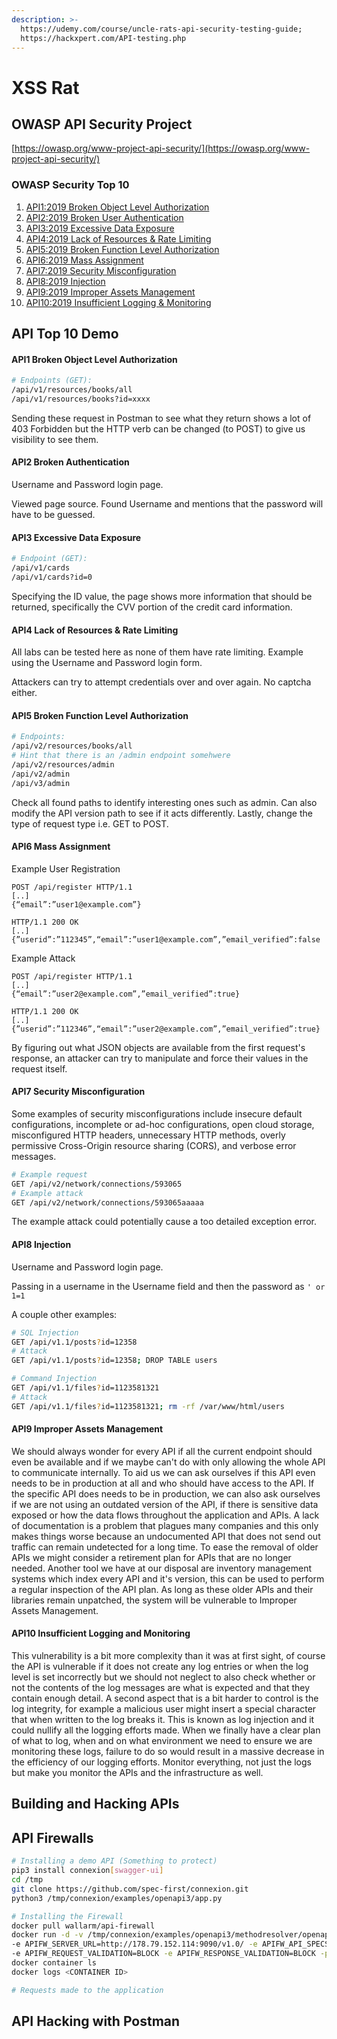 ```yaml
---
description: >-
  https://udemy.com/course/uncle-rats-api-security-testing-guide;
  https://hackxpert.com/API-testing.php
---
```


# XSS Rat

## OWASP API Security Project

[https://owasp.org/www-project-api-security/](https://owasp.org/www-project-api-security/)

### OWASP Security Top 10

1. [API1:2019 Broken Object Level Authorization](https://github.com/OWASP/API-Security/blob/master/2019/en/src/0xa1-broken-object-level-authorization.md)
2. [API2:2019 Broken User Authentication](https://github.com/OWASP/API-Security/blob/master/2019/en/src/0xa2-broken-user-authentication.md)
3. [API3:2019 Excessive Data Exposure](https://github.com/OWASP/API-Security/blob/master/2019/en/src/0xa3-excessive-data-exposure.md)
4. [API4:2019 Lack of Resources & Rate Limiting](https://github.com/OWASP/API-Security/blob/master/2019/en/src/0xa4-lack-of-resources-and-rate-limiting.md)
5. [API5:2019 Broken Function Level Authorization](https://github.com/OWASP/API-Security/blob/master/2019/en/src/0xa5-broken-function-level-authorization.md)
6. [API6:2019 Mass Assignment](https://github.com/OWASP/API-Security/blob/master/2019/en/src/0xa6-mass-assignment.md)
7. [API7:2019 Security Misconfiguration](https://github.com/OWASP/API-Security/blob/master/2019/en/src/0xa7-security-misconfiguration.md)
8. [API8:2019 Injection](https://github.com/OWASP/API-Security/blob/master/2019/en/src/0xa8-injection.md)
9. [API9:2019 Improper Assets Management](https://github.com/OWASP/API-Security/blob/master/2019/en/src/0xa9-improper-assets-management.md)
10. [API10:2019 Insufficient Logging & Monitoring](https://github.com/OWASP/API-Security/blob/master/2019/en/src/0xaa-insufficient-logging-monitoring.md)

## API Top 10 Demo

#### API1 Broken Object Level Authorization

```bash
# Endpoints (GET):
/api/v1/resources/books/all
/api/v1/resources/books?id=xxxx
```

Sending these request in Postman to see what they return shows a lot of 403 Forbidden but the HTTP verb can be changed (to POST) to give us visibility to see them.

#### API2 Broken Authentication

Username and Password login page.

Viewed page source. Found Username and mentions that the password will have to be guessed.

#### API3 Excessive Data Exposure

```bash
# Endpoint (GET):
/api/v1/cards
/api/v1/cards?id=0
```

Specifying the ID value, the page shows more information that should be returned, specifically the CVV portion of the credit card information.

#### API4 Lack of Resources & Rate Limiting

All labs can be tested here as none of them have rate limiting. Example using the Username and Password login form.

Attackers can try to attempt credentials over and over again. No captcha either.

#### API5 Broken Function Level Authorization

```bash
# Endpoints:
/api/v2/resources/books/all
# Hint that there is an /admin endpoint somehwere
/api/v2/resources/admin
/api/v2/admin
/api/v3/admin
```

Check all found paths to identify interesting ones such as admin. Can also modify the API version path to see if it acts differently. Lastly, change the type of request type i.e. GET to POST.

#### API6 Mass Assignment

Example User Registration

```http
POST /api/register HTTP/1.1
[..]
{“email”:”user1@example.com”}

HTTP/1.1 200 OK
[..]
{”userid”:”112345”,“email”:”user1@example.com”,”email_verified”:false
```

Example Attack

```http
POST /api/register HTTP/1.1
[..]
{“email”:”user2@example.com”,”email_verified”:true}

HTTP/1.1 200 OK
[..]
{”userid”:”112346”,“email”:”user2@example.com”,”email_verified”:true}
```

By figuring out what JSON objects are available from the first request's response, an attacker can try to manipulate and force their values in the request itself.

#### API7 Security Misconfiguration

Some examples of security misconfigurations include insecure default configurations, incomplete or ad-hoc configurations, open cloud storage, misconfigured HTTP headers, unnecessary HTTP methods, overly permissive Cross-Origin resource sharing (CORS), and verbose error messages.

```bash
# Example request
GET /api/v2/network/connections/593065
# Example attack
GET /api/v2/network/connections/593065aaaaa
```

The example attack could potentially cause a too detailed exception error.

#### API8 Injection

Username and Password login page.

Passing in a username in the Username field and then the password as `' or 1=1`

A couple other examples:

```bash
# SQL Injection
GET /api/v1.1/posts?id=12358
# Attack
GET /api/v1.1/posts?id=12358; DROP TABLE users

# Command Injection
GET /api/v1.1/files?id=1123581321
# Attack
GET /api/v1.1/files?id=1123581321; rm -rf /var/www/html/users
```

#### API9 Improper Assets Management

We should always wonder for every API if all the current endpoint should even be available and if we maybe can't do with only allowing the whole API to communicate internally. To aid us we can ask ourselves if this API even needs to be in production at all and who should have access to the API. If the specific API does needs to be in production, we can also ask ourselves if we are not using an outdated version of the API, if there is sensitive data exposed or how the data flows throughout the application and APIs. A lack of documentation is a problem that plagues many companies and this only makes things worse because an undocumented API that does not send out traffic can remain undetected for a long time. To ease the removal of older APIs we might consider a retirement plan for APIs that are no longer needed. Another tool we have at our disposal are inventory management systems which index every API and it's version, this can be used to perform a regular inspection of the API plan. As long as these older APIs and their libraries remain unpatched, the system will be vulnerable to Improper Assets Management.

#### API10 Insufficient Logging and Monitoring

This vulnerability is a bit more complexity than it was at first sight, of course the API is vulnerable if it does not create any log entries or when the log level is set incorrectly but we should not neglect to also check whether or not the contents of the log messages are what is expected and that they contain enough detail. A second aspect that is a bit harder to control is the log integrity, for example a malicious user might insert a special character that when written to the log breaks it. This is known as log injection and it could nullify all the logging efforts made. When we finally have a clear plan of what to log, when and on what environment we need to ensure we are monitoring these logs, failure to do so would result in a massive decrease in the efficiency of our logging efforts. Monitor everything, not just the logs but make you monitor the APIs and the infrastructure as well.

## Building and Hacking APIs

## API Firewalls

```bash
# Installing a demo API (Something to protect)
pip3 install connexion[swagger-ui]
cd /tmp
git clone https://github.com/spec-first/connexion.git
python3 /tmp/connexion/examples/openapi3/app.py
```

```bash
# Installing the Firewall
docker pull wallarm/api-firewall
docker run -d -v /tmp/connexion/examples/openapi3/methodresolver/openapi/:/tmp \
-e APIFW_SERVER_URL=http://178.79.152.114:9090/v1.0/ -e APIFW_API_SPECS=/tmp/pets-api.yaml \
-e APIFW_REQUEST_VALIDATION=BLOCK -e APIFW_RESPONSE_VALIDATION=BLOCK -p 8282:8282 wallarm/api-firewall
docker container ls
docker logs <CONTAINER ID>
```

```bash
# Requests made to the application

```

## API Hacking with Postman







